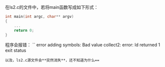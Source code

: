在ls2.c的文件中，若将main函数写成如下形式：
```cpp
int main(int argc, char** argv)
{
    ...
    return 0;
}
```
程序会报错：
``
error adding symbols: Bad value 
collect2: error: ld returned 1 exit status
```
以及，ls2.c源文件会**突然消失**，还不知道为什么==
